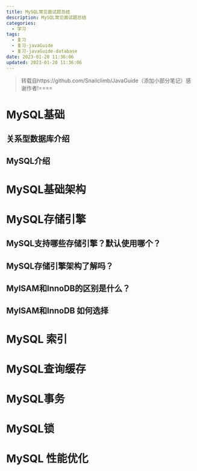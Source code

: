 ```yaml
---
title: MySQL常见面试题总结
description: MySQL常见面试题总结
categories:
  - 学习
tags:
  - 复习
  - 复习-javaGuide
  - 复习-javaGuide-database
date: 2023-01-20 11:36:06
updated: 2023-01-20 11:36:06
---
```


> 转载自https://github.com/Snailclimb/JavaGuide（添加小部分笔记）感谢作者!====

# MySQL基础
## 关系型数据库介绍
## MySQL介绍
# MySQL基础架构
# MySQL存储引擎
## MySQL支持哪些存储引擎？默认使用哪个？
## MySQL存储引擎架构了解吗？
## MyISAM和InnoDB的区别是什么？
## MyISAM和InnoDB 如何选择
# MySQL 索引
# MySQL查询缓存
# MySQL事务
# MySQL锁
# MySQL 性能优化
